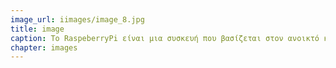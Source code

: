 ```yaml
---
image_url: iimages/image_8.jpg
title: image
caption: Το RaspeberryPi είναι μια συσκευή που βασίζεται στον ανοικτό κώδικα για να προσφέρει έναν μικρό σε μέγεθος και οικονομικό υπολογιστή και σχεδιάστηκε για την εκπαίδευση του προγραμματισμού των υπολογιστών σε παιδιά.
chapter: images
---
```

